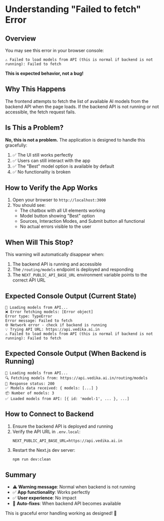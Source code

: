 # Understanding "Failed to fetch" Error

## Overview

You may see this error in your browser console:

```
⚠️ Failed to load models from API (this is normal if backend is not running): Failed to fetch
```

**This is expected behavior, not a bug!**

## Why This Happens

The frontend attempts to fetch the list of available AI models from the backend API when the page loads. If the backend API is not running or not accessible, the fetch request fails.

## Is This a Problem?

**No, this is not a problem.** The application is designed to handle this gracefully:

1. ✅ The UI still works perfectly
2. ✅ Users can still interact with the app
3. ✅ The "Best" model option is available by default
4. ✅ No functionality is broken

## How to Verify the App Works

1. Open your browser to `http://localhost:3000`
2. You should see:
   - The chatbox with all UI elements working
   - Model button showing "Best" option
   - Sources, Interaction Modes, and Submit button all functional
   - No actual errors visible to the user

## When Will This Stop?

This warning will automatically disappear when:

1. The backend API is running and accessible
2. The `/routing/models` endpoint is deployed and responding
3. The `NEXT_PUBLIC_API_BASE_URL` environment variable points to the correct API URL

## Expected Console Output (Current State)

```
🔄 Loading models from API...
❌ Error fetching models: [Error object]
Error type: TypeError
Error message: Failed to fetch
🌐 Network error - check if backend is running
💡 Trying API URL: https://api.vedika.ai.in
⚠️ Failed to load models from API (this is normal if backend is not running): Failed to fetch
```

## Expected Console Output (When Backend is Running)

```
🔄 Loading models from API...
🔍 Fetching models from: https://api.vedika.ai.in/routing/models
📡 Response status: 200
✅ Models data received: { models: [...] }
📦 Number of models: 3
✅ Loaded models from API: [{ id: 'model-1', ... }, ...]
```

## How to Connect to Backend

1. Ensure the backend API is deployed and running
2. Verify the API URL in `.env.local`:
   ```
   NEXT_PUBLIC_API_BASE_URL=https://api.vedika.ai.in
   ```
3. Restart the Next.js dev server:
   ```bash
   npm run dev:clean
   ```

## Summary

- ⚠️ **Warning message**: Normal when backend is not running
- ✅ **App functionality**: Works perfectly
- ✅ **User experience**: No impact
- 🔄 **Auto-fixes**: When backend API becomes available

This is graceful error handling working as designed! 🎉
